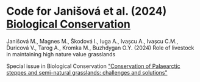 # Code for Janišová et al. (2024) [Biological Conservation](https://www.sciencedirect.com/journal/biological-conservation)

Janišová M., Magnes M., Škodová I., Iuga A., Ivașcu A., Ivașcu C.M., Ďuricová V., Tarog A., Kromka M., Buzhdygan O.Y. (2024) 
Role of livestock in maintaining high nature value grasslands

Special issue in Biological Conservation ["Conservation of Palaearctic steppes and semi-natural grasslands: challenges and solutions"](https://www.sciencedirect.com/journal/biological-conservation/about/call-for-papers#conservation-of-palaearctic-steppes-and-semi-natural-grasslands-challenges-and-solutions)

 



